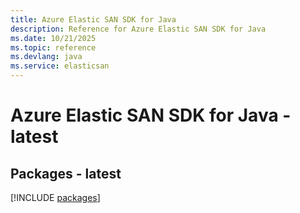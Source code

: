 ```yaml
---
title: Azure Elastic SAN SDK for Java
description: Reference for Azure Elastic SAN SDK for Java
ms.date: 10/21/2025
ms.topic: reference
ms.devlang: java
ms.service: elasticsan
---
```

# Azure Elastic SAN SDK for Java - latest
## Packages - latest
[!INCLUDE [packages](elastic-san-index.md)]